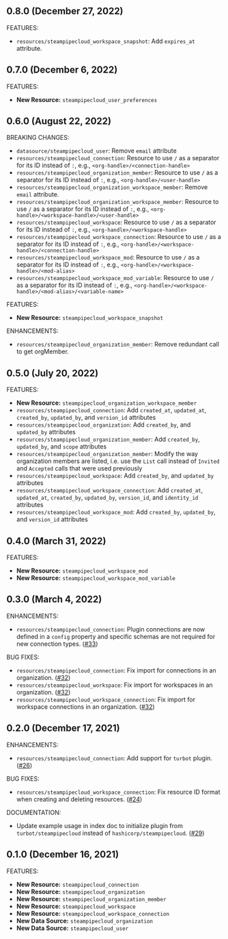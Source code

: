 ## 0.8.0 (December 27, 2022)

FEATURES:

* `resources/steampipecloud_workspace_snapshot`: Add `expires_at` attribute. 

## 0.7.0 (December 6, 2022)

FEATURES:

* **New Resource:** `steampipecloud_user_preferences`

## 0.6.0 (August 22, 2022)

BREAKING CHANGES:

* `datasource/steampipecloud_user`: Remove `email` attribute
* `resources/steampipecloud_connection`: Resource to use `/` as a separator for its ID instead of `:`, e.g., `<org-handle>/<connection-handle>`
* `resources/steampipecloud_organization_member`: Resource to use `/` as a separator for its ID instead of `:`, e.g., `<org-handle>/<user-handle>`
* `resources/steampipecloud_organization_workspace_member`: Remove `email` attribute.
* `resources/steampipecloud_organization_workspace_member`: Resource to use `/` as a separator for its ID instead of `:`, e.g., `<org-handle>/<workspace-handle>/<user-handle>`
* `resources/steampipecloud_workspace`: Resource to use `/` as a separator for its ID instead of `:`, e.g., `<org-handle>/<workspace-handle>`
* `resources/steampipecloud_workspace_connection`: Resource to use `/` as a separator for its ID instead of `:`, e.g., `<org-handle>/<workspace-handle>/<connection-handle>`
* `resources/steampipecloud_workspace_mod`: Resource to use `/` as a separator for its ID instead of `:`, e.g., `<org-handle>/<workspace-handle>/<mod-alias>`
* `resources/steampipecloud_workspace_mod_variable`: Resource to use `/` as a separator for its ID instead of `:`, e.g., `<org-handle>/<workspace-handle>/<mod-alias>/<variable-name>`

FEATURES:

* **New Resource:** `steampipecloud_workspace_snapshot`

ENHANCEMENTS:

* `resources/steampipecloud_organization_member`: Remove redundant call to get orgMember. 

## 0.5.0 (July 20, 2022)

FEATURES:

* **New Resource:** `steampipecloud_organization_workspace_member`
* `resources/steampipecloud_connection`: Add `created_at`, `updated_at`, `created_by`, `updated_by`, and `version_id` attributes
* `resources/steampipecloud_organization`: Add `created_by`, and `updated_by` attributes
* `resources/steampipecloud_organization_member`: Add `created_by`, `updated_by`, and `scope` attributes
* `resources/steampipecloud_organization_member`: Modify the way organization members are listed, i.e. use the `List` call instead of `Invited` and `Accepted` calls that were used previously
* `resources/steampipecloud_workspace`: Add `created_by`, and `updated_by` attributes
* `resources/steampipecloud_workspace_connection`: Add `created_at`, `updated_at`, `created_by`, `updated_by`, `version_id`, and `identity_id` attributes
* `resources/steampipecloud_workspace_mod`: Add `created_by`, `updated_by`, and `version_id` attributes

## 0.4.0 (March 31, 2022)

FEATURES:

* **New Resource:** `steampipecloud_workspace_mod`
* **New Resource:** `steampipecloud_workspace_mod_variable`

## 0.3.0 (March 4, 2022)

ENHANCEMENTS:

* `resources/steampipecloud_connection`: Plugin connections are now defined in a `config` property and specific schemas are not required for new connection types. ([#33](https://github.com/turbot/terraform-provider-steampipecloud/issues/33))

BUG FIXES:

* `resources/steampipecloud_connection`: Fix import for connections in an organization. ([#32](https://github.com/turbot/terraform-provider-steampipecloud/issues/32))
* `resources/steampipecloud_workspace`: Fix import for workspaces in an organization. ([#32](https://github.com/turbot/terraform-provider-steampipecloud/issues/32))
* `resources/steampipecloud_workspace_connection`: Fix import for workspace connections in an organization. ([#32](https://github.com/turbot/terraform-provider-steampipecloud/issues/32))

## 0.2.0 (December 17, 2021)

ENHANCEMENTS:

* `resources/steampipecloud_connection`: Add support for `turbot` plugin. ([#26](https://github.com/turbot/terraform-provider-steampipecloud/issues/26))

BUG FIXES:

* `resources/steampipecloud_workspace_connection`: Fix resource ID format when creating and deleting resources. ([#24](https://github.com/turbot/terraform-provider-steampipecloud/issues/24))

DOCUMENTATION:

* Update example usage in index doc to initialize plugin from `turbot/steampipecloud` instead of `hashicorp/steampipecloud`. ([#29](https://github.com/turbot/terraform-provider-steampipecloud/issues/29))

## 0.1.0 (December 16, 2021)

FEATURES:

* **New Resource:** `steampipecloud_connection`
* **New Resource:** `steampipecloud_organization`
* **New Resource:** `steampipecloud_organization_member`
* **New Resource:** `steampipecloud_workspace`
* **New Resource:** `steampipecloud_workspace_connection`
* **New Data Source:** `steampipecloud_organization`
* **New Data Source:** `steampipecloud_user`
